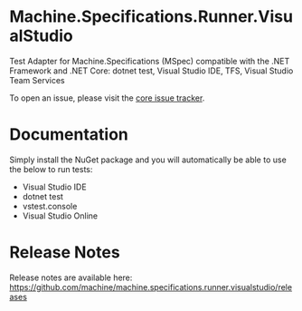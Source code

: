 Machine.Specifications.Runner.VisualStudio
=====================

Test Adapter for Machine.Specifications (MSpec) compatible with the .NET Framework and .NET Core: dotnet test, Visual Studio IDE, TFS, Visual Studio Team Services

To open an issue, please visit the [core issue tracker](https://github.com/machine/machine.specifications/issues).

# Documentation

Simply install the NuGet package and you will automatically be able to use the below to run tests:

* Visual Studio IDE
* dotnet test
* vstest.console
* Visual Studio Online

# Release Notes

Release notes are available here: https://github.com/machine/machine.specifications.runner.visualstudio/releases
